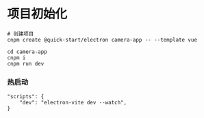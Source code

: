 # 项目初始化

```shell
# 创建项目
cnpm create @quick-start/electron camera-app -- --template vue

cd camera-app
cnpm i
cnpm run dev
```

### 热启动

```
"scripts": {
    "dev": "electron-vite dev --watch",
}
```